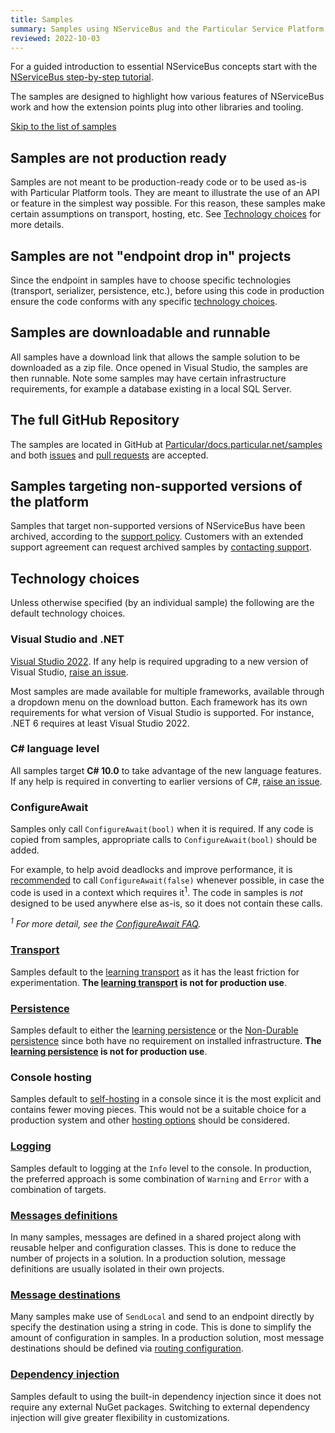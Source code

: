 ```yaml
---
title: Samples
summary: Samples using NServiceBus and the Particular Service Platform
reviewed: 2022-10-03
---
```


For a guided introduction to essential NServiceBus concepts start with the [NServiceBus step-by-step tutorial](/tutorials/nservicebus-step-by-step/).

The samples are designed to highlight how various features of NServiceBus work and how the extension points plug into other libraries and tooling.

[Skip to the list of samples](#related-samples)

## Samples are not production ready

Samples are not meant to be production-ready code or to be used as-is with Particular Platform tools. They are meant to illustrate the use of an API or feature in the simplest way possible. For this reason, these samples make certain assumptions on transport, hosting, etc. See [Technology choices](#technology-choices) for more details.

## Samples are not "endpoint drop in" projects

Since the endpoint in samples have to choose specific technologies (transport, serializer, persistence, etc.), before using this code in production ensure the code conforms with any specific [technology choices](./endpoint-configuration/).

## Samples are downloadable and runnable

All samples have a download link that allows the sample solution to be downloaded as a zip file. Once opened in Visual Studio, the samples are then runnable. Note some samples may have certain infrastructure requirements, for example a database existing in a local SQL Server.

## The full GitHub Repository

The samples are located in GitHub at [Particular/docs.particular.net/samples](https://github.com/Particular/docs.particular.net/tree/master/samples) and both [issues](https://github.com/Particular/docs.particular.net/issues) and [pull requests](https://help.github.com/articles/using-pull-requests/) are accepted.

## Samples targeting non-supported versions of the platform

Samples that target non-supported versions of NServiceBus have been archived, according to the [support policy](/nservicebus/upgrades/support-policy.md). Customers with an extended support agreement can request archived samples by [contacting support](mailto:support@particular.net).

## Technology choices

Unless otherwise specified (by an individual sample) the following are the default technology choices.

### Visual Studio and .NET

[Visual Studio 2022](https://learn.microsoft.com/en-us/visualstudio/releases/2022/release-notes). If any help is required upgrading to a new version of Visual Studio, [raise an issue](https://github.com/Particular/docs.particular.net/issues).

Most samples are made available for multiple frameworks, available through a dropdown menu on the download button. Each framework has its own requirements for what version of Visual Studio is supported. For instance, .NET 6 requires at least Visual Studio 2022.

### C# language level

All samples target **C# 10.0** to take advantage of the new language features. If any help is required in converting to earlier versions of C#, [raise an issue](https://github.com/Particular/docs.particular.net/issues).

### ConfigureAwait

Samples only call `ConfigureAwait(bool)` when it is required. If any code is copied from samples, appropriate calls to `ConfigureAwait(bool)` should be added.

For example, to help avoid deadlocks and improve performance, it is [recommended](https://docs.microsoft.com/en-us/dotnet/fundamentals/code-analysis/quality-rules/ca2007) to call `ConfigureAwait(false)` whenever possible, in case the code is used in a context which requires it<sup>1</sup>. The code in samples is _not_ designed to be used anywhere else as-is, so it does not contain these calls.

_<sup>1</sup> For more detail, see the [ConfigureAwait FAQ](https://devblogs.microsoft.com/dotnet/configureawait-faq/)._

### [Transport](/transports/)

Samples default to the [learning transport](/transports/learning/) as it has the least friction for experimentation. **The [learning transport](/transports/learning/) is not for production use**.

### [Persistence](/persistence/)

Samples default to either the [learning persistence](/persistence/learning/) or the [Non-Durable persistence](/persistence/non-durable/) since both have no requirement on installed infrastructure. **The [learning persistence](/persistence/learning/) is not for production use**.

### Console hosting

Samples default to [self-hosting](/nservicebus/hosting/) in a console since it is the most explicit and contains fewer moving pieces. This would not be a suitable choice for a production system and other [hosting options](/nservicebus/hosting/) should be considered.

### [Logging](/nservicebus/logging/)

Samples default to logging at the `Info` level to the console. In production, the preferred approach is some combination of `Warning` and `Error` with a combination of targets.

### [Messages definitions](/nservicebus/messaging/messages-events-commands.md)

In many samples, messages are defined in a shared project along with reusable helper and configuration classes. This is done to reduce the number of projects in a solution. In a production solution, message definitions are usually isolated in their own projects.

### [Message destinations](/nservicebus/messaging/routing.md)

Many samples make use of `SendLocal` and send to an endpoint directly by specify the destination using a string in code. This is done to simplify the amount of configuration in samples. In a production solution, most message destinations should be defined via [routing configuration](/nservicebus/messaging/routing.md).

### [Dependency injection](/nservicebus/dependency-injection/)

Samples default to using the built-in dependency injection since it does not require any external NuGet packages. Switching to external dependency injection will give greater flexibility in customizations.
